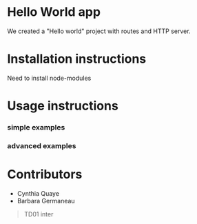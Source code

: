 # Hello World app

We created a "Hello world" project with routes and HTTP server.

# Installation instructions

Need to install node-modules

# Usage instructions

### simple examples


### advanced examples


# Contributors

* Cynthia Quaye
* Barbara Germaneau
> TD01 inter
